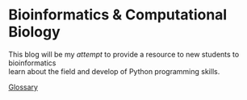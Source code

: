 # Bioinformatics & Computational Biology

  This blog will be my *attempt* to provide a resource to new students to bioinformatics<br/> learn about the field and develop of Python programming skills.
  
  
  [Glossary](glossary/glossary.md)

 
